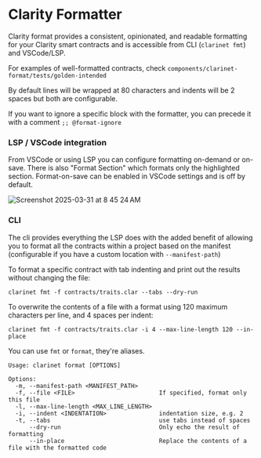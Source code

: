 # Clarity Formatter

Clarity format provides a consistent, opinionated, and readable formatting for your Clarity smart contracts and is accessible from CLI (`clarinet fmt`) and VSCode/LSP.

For examples of well-formatted contracts, check `components/clarinet-format/tests/golden-intended`

By default lines will be wrapped at 80 characters and indents will be 2 spaces but both are configurable.

If you want to ignore a specific block with the formatter, you can precede it with a comment `;; @format-ignore`

### LSP / VSCode integration

From VSCode or using LSP you can configure formatting on-demand or on-save. There is also "Format Section" which formats only the highlighted section. Format-on-save can be enabled in VSCode settings and is off by default.

![Screenshot 2025-03-31 at 8 45 24 AM](https://github.com/user-attachments/assets/85a9544e-cc1b-4aee-8d73-81c57dcb2c91)

### CLI

The cli provides everything the LSP does with the added benefit of allowing you to format all the contracts within a project based on the manifest (configurable if you have a custom location with `--manifest-path`)

To format a specific contract with tab indenting and print out the results without changing the file:

```
clarinet fmt -f contracts/traits.clar --tabs --dry-run
```

To overwrite the contents of a file with a format using 120 maximum characters per line, and 4 spaces per indent:

```
clarinet fmt -f contracts/traits.clar -i 4 --max-line-length 120 --in-place

```

You can use `fmt` or `format`, they're aliases.

```
Usage: clarinet format [OPTIONS]

Options:
  -m, --manifest-path <MANIFEST_PATH>
  -f, --file <FILE>                        If specified, format only this file
  -l, --max-line-length <MAX_LINE_LENGTH>
  -i, --indent <INDENTATION>               indentation size, e.g. 2
  -t, --tabs                               use tabs instead of spaces
      --dry-run                            Only echo the result of formatting
      --in-place                           Replace the contents of a file with the formatted code
```
